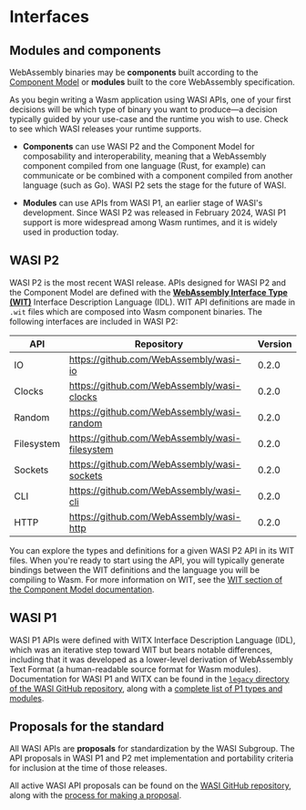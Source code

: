 # Interfaces

## Modules and components

WebAssembly binaries may be **components** built according to the [Component Model](https://component-model.bytecodealliance.org/) or **modules** built to the core WebAssembly specification. 

As you begin writing a Wasm application using WASI APIs, one of your first decisions will be which type of binary you want to produce&mdash;a decision typically guided by your use-case and the runtime you wish to use. Check to see which WASI releases your runtime supports. 

* **Components** can use WASI P2 and the Component Model for composability and interoperability, meaning that a WebAssembly component compiled from one language (Rust, for example) can communicate or be combined with a component compiled from another language (such as Go). WASI P2 sets the stage for the future of WASI.

* **Modules** can use APIs from WASI P1, an earlier stage of WASI's development. Since WASI P2 was released in February 2024, WASI P1 support is more widespread among Wasm runtimes, and it is widely used in production today. 

## WASI P2

WASI P2 is the most recent WASI release. APIs designed for WASI P2 and the Component Model are defined with the [**WebAssembly Interface Type (WIT)**](https://github.com/WebAssembly/component-model/blob/main/design/mvp/WIT.md) Interface Description Language (IDL). WIT API definitions are made in `.wit` files which are composed into Wasm component binaries. The following interfaces are included in WASI P2:

| API          | Repository                                     | Version |
| ------------ | ---------------------------------------------- | ------- |
| IO           | https://github.com/WebAssembly/wasi-io         | 0.2.0   |
| Clocks       | https://github.com/WebAssembly/wasi-clocks     | 0.2.0   |
| Random       | https://github.com/WebAssembly/wasi-random     | 0.2.0   |
| Filesystem   | https://github.com/WebAssembly/wasi-filesystem | 0.2.0   |
| Sockets      | https://github.com/WebAssembly/wasi-sockets    | 0.2.0   |
| CLI          | https://github.com/WebAssembly/wasi-cli        | 0.2.0   |
| HTTP         | https://github.com/WebAssembly/wasi-http       | 0.2.0   |

You can explore the types and definitions for a given WASI P2 API in its WIT files. When you're ready to start using the API, you will typically generate bindings between the WIT definitions and the language you will be compiling to Wasm. For more information on WIT, see the [WIT section of the Component Model documentation](https://component-model.bytecodealliance.org/design/wit.html). 

## WASI P1

WASI P1 APIs were defined with WITX Interface Description Language (IDL), which was an iterative step toward WIT but bears notable differences, including that it was developed as a lower-level derivation of WebAssembly Text Format (a human-readable source format for Wasm modules). Documentation for WASI P1 and WITX can be found in the [`legacy` directory of the WASI GitHub repository](https://github.com/WebAssembly/WASI/blob/main/legacy/README.md), along with a [complete list of P1 types and modules](https://github.com/WebAssembly/WASI/blob/main/legacy/preview1/docs.md).

## Proposals for the standard

All WASI APIs are **proposals** for standardization by the WASI Subgroup. The API proposals in WASI P1 and P2 met implementation and portability criteria for inclusion at the time of those releases. 

All active WASI API proposals can be found on the [WASI GitHub repository](https://github.com/WebAssembly/WASI/blob/main/Proposals.md), along with the [process for making a proposal](https://github.com/WebAssembly/WASI/blob/main/Contributing.md#the-phase-process).
